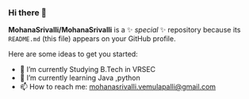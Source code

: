 ### Hi there 👋


**MohanaSrivalli/MohanaSrivalli** is a ✨ _special_ ✨ repository because its `README.md` (this file) appears on your GitHub profile.

Here are some ideas to get you started:

- 🔭 I’m currently Studying B.Tech in VRSEC
- 🌱 I’m currently learning Java ,python
- 📫 How to reach me: mohanasrivalli.vemulapalli@gmail.com


